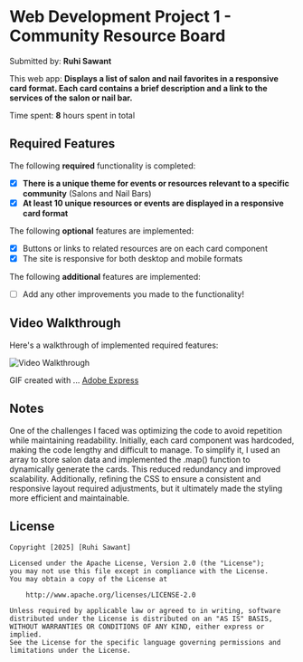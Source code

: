 # Web Development Project 1 - Community Resource Board

Submitted by: **Ruhi Sawant**

This web app: **Displays a list of salon and nail favorites in a responsive card format. Each card contains a brief description and a link to the services of the salon or nail bar.**

Time spent: **8** hours spent in total

## Required Features

The following **required** functionality is completed:

- [x] **There is a unique theme for events or resources relevant to a specific community** (Salons and Nail Bars)
- [x] **At least 10 unique resources or events are displayed in a responsive card format**

The following **optional** features are implemented:

- [x] Buttons or links to related resources are on each card component
- [x] The site is responsive for both desktop and mobile formats

The following **additional** features are implemented:

* [ ] Add any other improvements you made to the functionality!

## Video Walkthrough

Here's a walkthrough of implemented required features:

<img src='..assets/CommunityBoard.gif' title='Video Walkthrough' width='' alt='Video Walkthrough' />

GIF created with ... [Adobe Express](https://www.adobe.com/express/feature/video/convert/mov-to-gif)

## Notes

One of the challenges I faced was optimizing the code to avoid repetition while maintaining readability. Initially, each card component was hardcoded, making the code lengthy and difficult to manage. To simplify it, I used an array to store salon data and implemented the .map() function to dynamically generate the cards. This reduced redundancy and improved scalability. Additionally, refining the CSS to ensure a consistent and responsive layout required adjustments, but it ultimately made the styling more efficient and maintainable.

## License

    Copyright [2025] [Ruhi Sawant]

    Licensed under the Apache License, Version 2.0 (the "License");
    you may not use this file except in compliance with the License.
    You may obtain a copy of the License at

        http://www.apache.org/licenses/LICENSE-2.0

    Unless required by applicable law or agreed to in writing, software
    distributed under the License is distributed on an "AS IS" BASIS,
    WITHOUT WARRANTIES OR CONDITIONS OF ANY KIND, either express or implied.
    See the License for the specific language governing permissions and
    limitations under the License.
